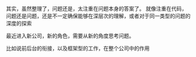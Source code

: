 其实，虽然整理了，问题还是，太注重在问题本身的答案了。
就像注重在代码，问题还是问题，还是不一定确保能够在深层次的理解，或者对于同一类型的问题的深度的探索

最近进入新公司，新的角色，需要从新的角度思考问题。

比如说前后台的衔接，以及框架型的工作，在整个公司中的作用
